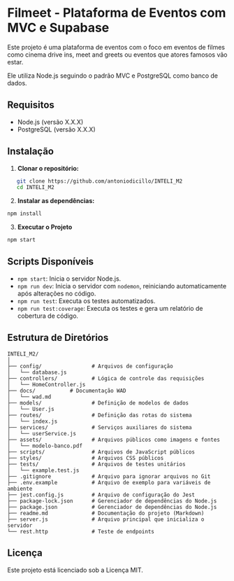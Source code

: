 # Filmeet - Plataforma de Eventos com MVC e Supabase 


Este projeto é uma plataforma de eventos com o foco em eventos de filmes como cinema drive ins, meet and greets ou eventos que atores famosos vão estar. 

Ele utiliza Node.js seguindo o padrão MVC e PostgreSQL como banco de dados.

## Requisitos

- Node.js (versão X.X.X)
- PostgreSQL (versão X.X.X)

## Instalação

1. **Clonar o repositório:**

```bash
   git clone https://github.com/antoniodicillo/INTELI_M2
   cd INTELI_M2
```

2. **Instalar as dependências:**
    
```bash
npm install
```
    
3. **Executar o Projeto**

```bash
npm start
```

Scripts Disponíveis
-------------------

* `npm start`: Inicia o servidor Node.js.
* `npm run dev`: Inicia o servidor com `nodemon`, reiniciando automaticamente após alterações no código.
* `npm run test`: Executa os testes automatizados.
* `npm run test:coverage`: Executa os testes e gera um relatório de cobertura de código.

Estrutura de Diretórios
-----------------------

```
INTELI_M2/
│
├── config/                # Arquivos de configuração
│   └── database.js
├── controllers/           # Lógica de controle das requisições
│   └── HomeController.js
├── docs/           # Documentação WAD
│   └── wad.md
├── models/                # Definição de modelos de dados 
│   └── User.js
├── routes/                # Definição das rotas do sistema
│   └── index.js
├── services/              # Serviços auxiliares do sistema
│   └── userService.js
├── assets/                # Arquivos públicos como imagens e fontes
│   └── modelo-banco.pdf
├── scripts/               # Arquivos de JavaScript públicos
├── styles/                # Arquivos CSS públicos
├── tests/                 # Arquivos de testes unitários
│   └── example.test.js
├── .gitignore             # Arquivo para ignorar arquivos no Git
├── .env.example           # Arquivo de exemplo para variáveis de ambiente
├── jest.config.js         # Arquivo de configuração do Jest
├── package-lock.json      # Gerenciador de dependências do Node.js
├── package.json           # Gerenciador de dependências do Node.js
├── readme.md              # Documentação do projeto (Markdown)
├── server.js              # Arquivo principal que inicializa o servidor
└── rest.http              # Teste de endpoints 

```

Licença
-------

Este projeto está licenciado sob a Licença MIT.
